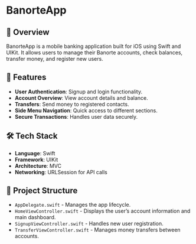 # BanorteApp

## 📱 Overview
BanorteApp is a mobile banking application built for iOS using Swift and UIKit. It allows users to manage their Banorte accounts, check balances, transfer money, and register new users.

## 🚀 Features
- **User Authentication**: Signup and login functionality.
- **Account Overview**: View account details and balance.
- **Transfers**: Send money to registered contacts.
- **Side Menu Navigation**: Quick access to different sections.
- **Secure Transactions**: Handles user data securely.

## 🛠 Tech Stack
- **Language**: Swift
- **Framework**: UIKit
- **Architecture**: MVC
- **Networking**: URLSession for API calls

## 📂 Project Structure
- `AppDelegate.swift` - Manages the app lifecycle.
- `HomeViewController.swift` - Displays the user’s account information and main dashboard.
- `SignupViewController.swift` - Handles new user registration.
- `TransferViewController.swift` - Manages money transfers between accounts.

